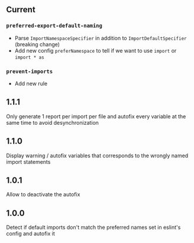 ## Current

### `preferred-export-default-naming`

- Parse `ImportNamespaceSpecifier` in addition to `ImportDefaultSpecifier` (breaking change)
- Add new config `preferNamespace` to tell if we want to use `import` or `import * as`

### `prevent-imports`

- Add new rule

## 1.1.1

Only generate 1 report per import per file and autofix every variable at the same time to avoid desynchronization

## 1.1.0

Display warning / autofix variables that corresponds to the wrongly named import statements

## 1.0.1

Allow to deactivate the autofix

## 1.0.0

Detect if default imports don't match the preferred names set in eslint's config and autofix it
